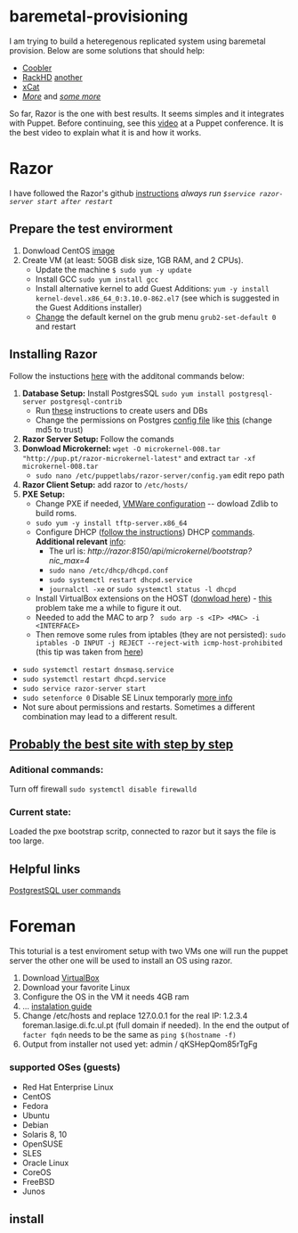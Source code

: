 # baremetal-provisioning

I am trying to build a heteregenous replicated system using baremetal provision. 
Below are some solutions that should help:
* [Coobler](http://cobbler.github.io/manuals/quickstart/)
* [RackHD](https://github.com/rackhd/rackhd) [another](https://rackhd.readthedocs.io/en/latest/rackhd_overview.html)
* [xCat](http://xcat.org/)
* [*More*](https://devops.com/flap-part-1-server-provisioning/) and [*some more*](https://www.cyberciti.biz/tips/server-provisioning-software.html)

So far, Razor is the one with best results. 
It seems simples and it integrates with Puppet.
Before continuing, see this [video](https://www.youtube.com/watch?v=cR1bOg0IU5U) at a Puppet conference. 
It is the best video to explain what it is and how it works. 

# Razor
I have followed the Razor's github [instructions](https://github.com/puppetlabs/razor-server)
*always run ```$service razor-server start after restart```*
## Prepare the test envirorment
1. Donwload CentOS [image](http://isoredirect.centos.org/centos/7/isos/x86_64/CentOS-7-x86_64-DVD-1804.iso) 
2. Create VM (at least: 50GB disk size, 1GB RAM, and 2 CPUs).
	* Update the machine ```$ sudo yum -y update```
	* Install GCC ```sudo yum install gcc```
	* Install alternative kernel to add Guest Additions: ```yum -y install kernel-devel.x86_64_0:3.10.0-862.el7``` (see which is suggested in the Guest Additions installer)
	* [Change](https://www.thegeekdiary.com/centos-rhel-7-change-default-kernel-boot-with-old-kernel/) the default kernel on the grub menu ```grub2-set-default 0``` and restart

## Installing Razor
Follow the instuctions [here](https://github.com/puppetlabs/razor-server/wiki/Installation) with the additonal commands below:
1. **Database Setup:** Install PostgresSQL ```sudo yum install postgresql-server postgresql-contrib```
	* Run [these](https://www.linode.com/docs/databases/postgresql/how-to-install-postgresql-relational-databases-on-centos-7/) instructions to create users and DBs
	* Change the permissions on Postgres [config file](https://unix.stackexchange.com/a/234334) like [this](https://stackoverflow.com/a/18664239/5077205) (change md5 to trust)
2. **Razor Server Setup:** Follow the comands 
3. **Donwload Microkernel:** ```wget -O microkernel-008.tar "http://pup.pt/razor-microkernel-latest"``` and extract  ```tar -xf microkernel-008.tar```
	* ```sudo nano /etc/puppetlabs/razor-server/config.yam``` edit repo path
4. **Razor Client Setup:** add razor to ```/etc/hosts/```
5. **PXE Setup:**
	* Change PXE if needed, [VMWare configuration](http://ipxe.org/howto/vmware) -- dowload Zdlib to build roms.
	* ```sudo yum -y install tftp-server.x86_64```
	* Configure DHCP ([follow the instructions](https://www.tecmint.com/install-dhcp-server-i21392139n-centos-rhel-fedora/)) DHCP [commands](https://www.cyberciti.biz/faq/starting-stopping-restarting-dhcpd-in-fedora-linux/). **Additional relevant** [info](https://technodrone.blogspot.com/2013/11/razor-dhcp-and-tftp.html):
		* The url is: *http://razor:8150/api/microkernel/bootstrap?nic_max=4*
		* ```sudo nano /etc/dhcp/dhcpd.conf```
		* ```sudo systemctl restart dhcpd.service```
		* ```journalctl -xe``` or  ```sudo systemctl status -l dhcpd```
	* Install VirtualBox extensions on the HOST ([donwload here](https://www.virtualbox.org/wiki/Downloads])) - [this](https://linuxacademy.com/community/posts/show/topic/7812-pxe-server-problem) problem take me a while to figure it out.
	* Needed to add the MAC to arp ? ``` sudo arp -s <IP> <MAC> -i <INTERFACE>```
	* Then remove some rules from iptables (they are not persisted):  ```sudo iptables -D INPUT -j REJECT --reject-with icmp-host-prohibited``` (this tip was taken from [here](https://openstack.nimeyo.com/88925/openstack-neutron-icmp-host-unreachable-admin-prohibited))

* ```sudo systemctl restart dnsmasq.service```
* ```sudo systemctl restart dhcpd.service```
* ```sudo service razor-server start```
* ```sudo setenforce 0``` Disable SE Linux temporarly [more info](https://linuxize.com/post/how-to-disable-selinux-on-centos-7/)
* Not sure about permissions and restarts. Sometimes a different combination may lead to a different result. 

## [Probably the best site with step by step](https://sites.google.com/site/mrxpalmeiras/puppet/razor-provisioning)


### Aditional commands:
Turn off firewall ```sudo systemctl disable firewalld```

### Current state:
Loaded the pxe bootstrap scritp, connected to razor but it says the file is too large.



## Helpful links
[PostgrestSQL user commands](https://www.digitalocean.com/community/tutorials/how-to-use-roles-and-manage-grant-permissions-in-postgresql-on-a-vps--2)

# Foreman

This toturial is a test enviroment setup with two VMs one will run the puppet server the other one will be used to install an OS using razor. 

1. Download [VirtualBox](https://www.virtualbox.org/wiki/Linux_Downloads)
2. Download your favorite Linux 
3. Configure the OS in the VM it needs 4GB ram
4. ... [instalation guide](https://www.theforeman.org/introduction.html)
5. Change /etc/hosts and replace 127.0.0.1 for the real IP: 1.2.3.4 foreman.lasige.di.fc.ul.pt (full domain if needed). 
In the end the output of ```facter fqdn``` needs to be the same as ```ping $(hostname -f)```
6. Output from installer not used yet: admin / qKSHepQom85rTgFg 


### supported OSes (guests)
* Red Hat Enterprise Linux 
* CentOS
* Fedora
* Ubuntu
* Debian
* Solaris 8, 10
* OpenSUSE  
* SLES 
* Oracle Linux
* CoreOS
* FreeBSD
* Junos

## install 


